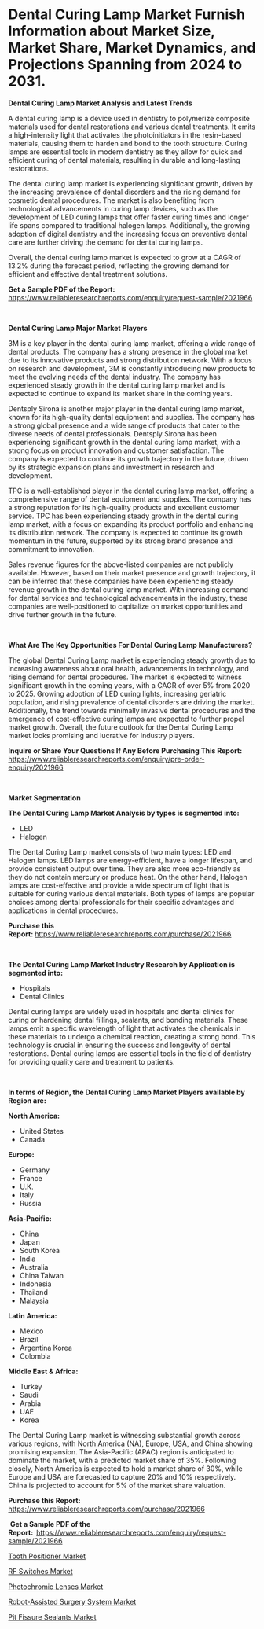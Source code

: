 <p><h1>Dental Curing Lamp Market Furnish Information about Market Size, Market Share, Market Dynamics, and Projections Spanning from 2024 to 2031.</h1></p><p><strong>Dental Curing Lamp Market Analysis and Latest Trends</strong></p>
<p><p>A dental curing lamp is a device used in dentistry to polymerize composite materials used for dental restorations and various dental treatments. It emits a high-intensity light that activates the photoinitiators in the resin-based materials, causing them to harden and bond to the tooth structure. Curing lamps are essential tools in modern dentistry as they allow for quick and efficient curing of dental materials, resulting in durable and long-lasting restorations.</p><p>The dental curing lamp market is experiencing significant growth, driven by the increasing prevalence of dental disorders and the rising demand for cosmetic dental procedures. The market is also benefiting from technological advancements in curing lamp devices, such as the development of LED curing lamps that offer faster curing times and longer life spans compared to traditional halogen lamps. Additionally, the growing adoption of digital dentistry and the increasing focus on preventive dental care are further driving the demand for dental curing lamps.</p><p>Overall, the dental curing lamp market is expected to grow at a CAGR of 13.2% during the forecast period, reflecting the growing demand for efficient and effective dental treatment solutions.</p></p>
<p><strong>Get a Sample PDF of the Report:&nbsp;</strong> <a href="https://www.reliableresearchreports.com/enquiry/request-sample/2021966">https://www.reliableresearchreports.com/enquiry/request-sample/2021966</a></p>
<p>&nbsp;</p>
<p><strong>Dental Curing Lamp Major Market Players</strong></p>
<p><p>3M is a key player in the dental curing lamp market, offering a wide range of dental products. The company has a strong presence in the global market due to its innovative products and strong distribution network. With a focus on research and development, 3M is constantly introducing new products to meet the evolving needs of the dental industry. The company has experienced steady growth in the dental curing lamp market and is expected to continue to expand its market share in the coming years.</p><p>Dentsply Sirona is another major player in the dental curing lamp market, known for its high-quality dental equipment and supplies. The company has a strong global presence and a wide range of products that cater to the diverse needs of dental professionals. Dentsply Sirona has been experiencing significant growth in the dental curing lamp market, with a strong focus on product innovation and customer satisfaction. The company is expected to continue its growth trajectory in the future, driven by its strategic expansion plans and investment in research and development.</p><p>TPC is a well-established player in the dental curing lamp market, offering a comprehensive range of dental equipment and supplies. The company has a strong reputation for its high-quality products and excellent customer service. TPC has been experiencing steady growth in the dental curing lamp market, with a focus on expanding its product portfolio and enhancing its distribution network. The company is expected to continue its growth momentum in the future, supported by its strong brand presence and commitment to innovation.</p><p>Sales revenue figures for the above-listed companies are not publicly available. However, based on their market presence and growth trajectory, it can be inferred that these companies have been experiencing steady revenue growth in the dental curing lamp market. With increasing demand for dental services and technological advancements in the industry, these companies are well-positioned to capitalize on market opportunities and drive further growth in the future.</p></p>
<p>&nbsp;</p>
<p><strong>What Are The Key Opportunities For Dental Curing Lamp Manufacturers?</strong></p>
<p><p>The global Dental Curing Lamp market is experiencing steady growth due to increasing awareness about oral health, advancements in technology, and rising demand for dental procedures. The market is expected to witness significant growth in the coming years, with a CAGR of over 5% from 2020 to 2025. Growing adoption of LED curing lights, increasing geriatric population, and rising prevalence of dental disorders are driving the market. Additionally, the trend towards minimally invasive dental procedures and the emergence of cost-effective curing lamps are expected to further propel market growth. Overall, the future outlook for the Dental Curing Lamp market looks promising and lucrative for industry players.</p></p>
<p><strong>Inquire or Share Your Questions If Any Before Purchasing This Report:</strong> <a href="https://www.reliableresearchreports.com/enquiry/pre-order-enquiry/2021966">https://www.reliableresearchreports.com/enquiry/pre-order-enquiry/2021966</a></p>
<p>&nbsp;</p>
<p><strong>Market Segmentation</strong></p>
<p><strong>The Dental Curing Lamp Market Analysis by types is segmented into:</strong></p>
<p><ul><li>LED</li><li>Halogen</li></ul></p>
<p><p>The Dental Curing Lamp market consists of two main types: LED and Halogen lamps. LED lamps are energy-efficient, have a longer lifespan, and provide consistent output over time. They are also more eco-friendly as they do not contain mercury or produce heat. On the other hand, Halogen lamps are cost-effective and provide a wide spectrum of light that is suitable for curing various dental materials. Both types of lamps are popular choices among dental professionals for their specific advantages and applications in dental procedures.</p></p>
<p><strong>Purchase this Report:&nbsp;</strong><a href="https://www.reliableresearchreports.com/purchase/2021966">https://www.reliableresearchreports.com/purchase/2021966</a></p>
<p>&nbsp;</p>
<p><strong>The Dental Curing Lamp Market Industry Research by Application is segmented into:</strong></p>
<p><ul><li>Hospitals</li><li>Dental Clinics</li></ul></p>
<p><p>Dental curing lamps are widely used in hospitals and dental clinics for curing or hardening dental fillings, sealants, and bonding materials. These lamps emit a specific wavelength of light that activates the chemicals in these materials to undergo a chemical reaction, creating a strong bond. This technology is crucial in ensuring the success and longevity of dental restorations. Dental curing lamps are essential tools in the field of dentistry for providing quality care and treatment to patients.</p></p>
<p>&nbsp;</p>
<p><strong>In terms of Region, the Dental Curing Lamp Market Players available by Region are:</strong></p>
<p>
    <p> <strong> North America: </strong>
        <ul>
            <li>United States</li>
            <li>Canada</li>
        </ul>
        </p> 
    <p> <strong> Europe: </strong>
        <ul>
            <li>Germany</li>
            <li>France</li>
            <li>U.K.</li>
            <li>Italy</li>
            <li>Russia</li>
        </ul>
        </p> 
    <p> <strong> Asia-Pacific: </strong>
        <ul>
            <li>China</li>
            <li>Japan</li>
            <li>South Korea</li>
            <li>India</li>
            <li>Australia</li>
            <li>China Taiwan</li>
            <li>Indonesia</li>
            <li>Thailand</li>
            <li>Malaysia</li>
        </ul>
        </p> 
    <p> <strong> Latin America: </strong>
        <ul>
            <li>Mexico</li>
            <li>Brazil</li>
            <li>Argentina Korea</li>
            <li>Colombia</li>
        </ul>
        </p> 
    <p> <strong> Middle East & Africa: </strong>
        <ul>
            <li>Turkey</li>
            <li>Saudi</li>
            <li>Arabia</li>
            <li>UAE</li>
            <li>Korea</li>
        </ul>
    </p>
    </p>
<p><p>The Dental Curing Lamp market is witnessing substantial growth across various regions, with North America (NA), Europe, USA, and China showing promising expansion. The Asia-Pacific (APAC) region is anticipated to dominate the market, with a predicted market share of 35%. Following closely, North America is expected to hold a market share of 30%, while Europe and USA are forecasted to capture 20% and 10% respectively. China is projected to account for 5% of the market share valuation.</p></p>
<p><strong>Purchase this Report: </strong><a href="https://www.reliableresearchreports.com/purchase/2021966">https://www.reliableresearchreports.com/purchase/2021966</a></p>
<p>&nbsp;<strong>Get a Sample PDF of the Report:&nbsp;&nbsp;</strong><a href="https://www.reliableresearchreports.com/enquiry/request-sample/2021966">https://www.reliableresearchreports.com/enquiry/request-sample/2021966</a></p>
<p><strong></strong></p>
<p><p><a href="https://github.com/nathandecarvalho/Market-Research-Report-List-2/blob/main/tooth-positioner-market.md">Tooth Positioner Market</a></p><p><a href="https://view.publitas.com/reportprime-1/rf-switches-market-share-market-new-trends-analysis-report-by-type-by-application-by-end-use-by-region-and-segment-forecasts-2024-2031/">RF Switches Market</a></p><p><a href="https://view.publitas.com/reportprime-1/photochromic-lenses-market-provides-a-comprehensive-analysis-including-a-macro-overview-of-the-market-as-well-as-micro-details-such-as-market-size-and-competitive-landscape/">Photochromic Lenses Market</a></p><p><a href="https://iodized-pantydraco-05c.notion.site/Robot-Assisted-Surgery-System-Market-Offer-Valuable-Insights-into-Market-Size-Market-Share-Market--dd772389f3384c9491b9ccba21c77a2d">Robot-Assisted Surgery System Market</a></p><p><a href="https://github.com/julyju69/Market-Research-Report-List-2/blob/main/pit-fissure-sealants-market.md">Pit Fissure Sealants Market</a></p></p>